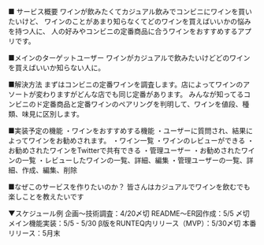 ■ サービス概要 
  ワインが飲みたくてカジュアル飲みでコンビニにワインを買いたいけど、
  ワインのことがあまり知らなくてどのワインを買えばいいかの悩みを持つ人に、
  人の好みやコンビニの定番商品に合うワインをおすすめするアプリです。

■メインのターゲットユーザー
ワインがカジュアルで飲みたいけどどのワインを買えばいいか知らない人に。

■解決方法
まずはコンビニの定番ワインを調査します。店によってワインのアソートが変わりますがどんな店でも同じ定番があります。
みんなが知ってるコンビニのド定番商品と定番ワインのペアリングを判明して、ワインを値段、種類、味見に区別します。

■実装予定の機能
・ワインをおすすめする機能
  ・ユーザーに質問され、結果によってワインをお勧めされます。
・ワイン一覧
  ・ワインのレビューができる
  ・お勧めされたワインをTwitterで共有できる
・管理ユーザー
  ・お勧めされたワインの一覧
  ・レビューしたワインの一覧、詳細、編集
  ・管理ユーザーの一覧、詳細、作成、編集、削除

■なぜこのサービスを作りたいのか？
 皆さんはカジュアルでワインを飲むでも楽しことを教えたいです

▼スケジュール例
 企画〜技術調査：4/20〆切
 README〜ER図作成：5/5 〆切
 メイン機能実装：5/5 - 5/30
 β版をRUNTEQ内リリース（MVP）：5/30〆切
 本番リリース：5月末